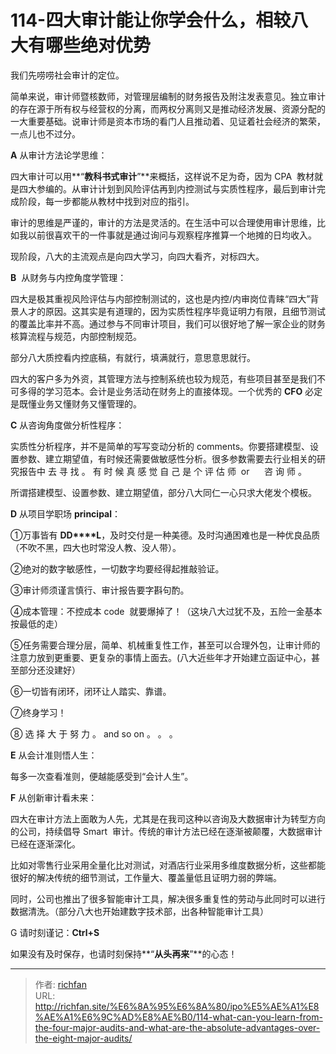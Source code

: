 # 114-四大审计能让你学会什么，相较八大有哪些绝对优势

我们先唠唠社会审计的定位。

简单来说，审计师暨核数师，对管理层编制的财务报告及附注发表意见。独立审计的存在源于所有权与经营权的分离，而两权分离则又是推动经济发展、资源分配的一大重要基础。说审计师是资本市场的看门人且推动着、见证着社会经济的繁荣，一点儿也不过分。

**A** 从审计方法论学思维：

四大审计可以用**“**教科书式审计**”**来概括，这样说不足为奇，因为 CPA  教材就是四大参编的。从审计计划到风险评估再到内控测试与实质性程序，最后到审计完成阶段，每一步都能从教材中找到对应的指引。

审计的思维是严谨的，审计的方法是灵活的。在生活中可以合理使用审计思维，比如我以前很喜欢干的一件事就是通过询问与观察程序推算一个地摊的日均收入。

现阶段，八大的主流观点是向四大学习，向四大看齐，对标四大。

**B**  从财务与内控角度学管理：

四大是极其重视风险评估与内部控制测试的，这也是内控/内审岗位青睐“四大”背景人才的原因。这其实是有道理的，因为实质性程序毕竟证明力有限，且细节测试的覆盖比率并不高。通过参与不同审计项目，我们可以很好地了解一家企业的财务核算流程与规范，内部控制规范。

部分八大质控看内控底稿，有就行，填满就行，意思意思就行。

四大的客户多为外资，其管理方法与控制系统也较为规范，有些项目甚至是我们不可多得的学习范本。会计是业务活动在财务上的直接体现。一个优秀的 **C****F****O** 必定是既懂业务又懂财务又懂管理的。

**C** 从咨询角度做分析性程序：

实质性分析程序，并不是简单的写写变动分析的 comments。你要搭建模型、设置参数、建立期望值，有时候还需要做敏感性分析。很多参数需要去行业相关的研究报告中 去 寻 找 。 有 时 候 真 感 觉 自 己 是 个 评 估 师  or      咨 询 师 。

所谓搭建模型、设置参数、建立期望值，部分八大同仁一心只求大佬发个模板。

**D** 从项目学职场 **principal**：

  

①万事皆有 **DD****L**，及时交付是一种美德。及时沟通困难也是一种优良品质（不吹不黑，四大也时常没人教、没人带）。

②绝对的数字敏感性，一切数字均要经得起推敲验证。

③审计师须谨言慎行、审计报告要字斟句酌。

④成本管理：不控成本 code  就要爆掉了！（这块八大过犹不及，五险一金基本按最低的走）

⑤任务需要合理分层，简单、机械重复性工作，甚至可以合理外包，让审计师的注意力放到更重要、更复杂的事情上面去。(八大近些年才开始建立函证中心，甚至部分还没建好）

⑥一切皆有闭环，闭环让人踏实、靠谱。

⑦终身学习！

⑧ 选 择 大 于 努 力 。 and so on 。 。 。

**E** 从会计准则悟人生：

每多一次查看准则，便越能感受到“会计人生”。

**F** 从创新审计看未来：

四大在审计方法上面敢为人先，尤其是在我司这种以咨询及大数据审计为转型方向的公司，持续倡导 Smart  审计。传统的审计方法已经在逐渐被颠覆，大数据审计已经在逐渐深化。

比如对零售行业采用全量化比对测试，对酒店行业采用多维度数据分析，这些都能很好的解决传统的细节测试，工作量大、覆盖量低且证明力弱的弊端。

同时，公司也推出了很多智能审计工具，解决很多重复性的劳动与此同时可以进行数据清洗。（部分八大也开始建数字技术部，出各种智能审计工具）

G 请时刻谨记：**Ctrl+S**

如果没有及时保存，也请时刻保持**“**从头再来**”**的心态！

---

> 作者: [richfan](https://richfan.site/)  
> URL: http://richfan.site/%E6%8A%95%E6%8A%80/ipo%E5%AE%A1%E8%AE%A1%E6%9C%AD%E8%AE%B0/114-what-can-you-learn-from-the-four-major-audits-and-what-are-the-absolute-advantages-over-the-eight-major-audits/  

